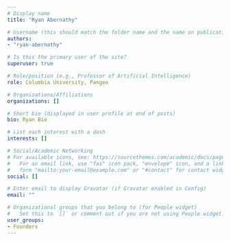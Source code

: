 ```yaml
---
# Display name
title: "Ryan Abernathy"

# Username (this should match the folder name and the name on publications)
authors:
- "ryan-abernathy"

# Is this the primary user of the site?
superuser: true

# Role/position (e.g., Professor of Artificial Intelligence)
role: Columbia University, Pangeo

# Organizations/Affiliations
organizations: []

# Short bio (displayed in user profile at end of posts)
bio: Ryan Bio

# List each interest with a dash
interests: []

# Social/Academic Networking
# For available icons, see: https://sourcethemes.com/academic/docs/page-builder/#icons
#   For an email link, use "fas" icon pack, "envelope" icon, and a link in the
#   form "mailto:your-email@example.com" or "#contact" for contact widget.
social: []

# Enter email to display Gravatar (if Gravatar enabled in Config)
email: ""

# Organizational groups that you belong to (for People widget)
#   Set this to `[]` or comment out if you are not using People widget.
user_groups:
- Founders
---
```

